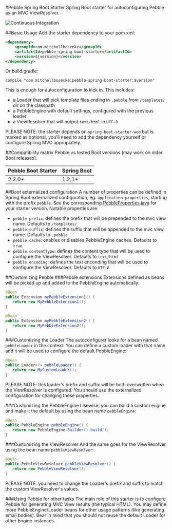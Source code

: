 #Pebble Spring Boot Starter
Spring Boot starter for autoconfiguring Pebble as an MVC ViewResolver.

![Continuous Integration](https://travis-ci.org/PebbleTemplates/pebble-spring-boot-starter.svg?branch=master)

##Basic Usage
Add the starter dependency to your pom.xml:
```XML
<dependency>
	<groupId>com.mitchellbosecke</groupId>
	<artifactId>pebble-spring-boot-starter</artifactId>
	<version>${version}</version>
</dependency>
```
Or build.gradle:
```Gradle
compile "com.mitchellbosecke:pebble-spring-boot-starter:$version"
```

This is enough for autoconfiguration to kick in. This includes:

* a Loader that will pick template files ending in ``.pebble`` from ``/templates/`` dir on the classpath
* a PebbleEngine with default settings, configured with the previous loader
* a ViewResolver that will output ``text/html`` in ``UTF-8``

PLEASE NOTE: the starter depends on ``spring-boot-starter-web`` but is marked as optional, you'll need to add the dependency yourself or configure Spring MVC appropiately.

##Compatibility matrix
Pebble vs tested Boot versions (may work on older Boot releases).

| Pebble Boot Starter | Spring Boot |
| --- | --- |
| 2.2.0+ | 1.2.1+ |

##Boot externalized configuration
A number of properties can be defined in Spring Boot externalized configuration, eg. ``application.properties``, starting with the prefix ``pebble``. See the corresponding [PebbleProperties.java](https://github.com/PebbleTemplates/pebble-spring-boot-starter/blob/master/src/main/java/com/mitchellbosecke/pebble/boot/autoconfigure/PebbleProperties.java) for your starter version. Notable properties are:

* ``pebble.prefix``: defines the prefix that will be prepended to the mvc view name. Defaults to ``/templates/``
* ``pebble.suffix``: defines the suffix that will be appended to the mvc view name. Defaults to ``.pebble``
* ``pebble.cache``: enables or disables PebbleEngine caches. Defaults to ``true``
* ``pebble.contentType``: defines the content type that will be used to configure the ViewResolver. Defaults to ``text/html``
* ``pebble.encoding``: defines the text enconding that will be used to configure the ViewResolver. Defaults to ``UTF-8``

##Customizing Pebble
###Pebble extensions
Extensions defined as beans will be picked up and added to the PebbleEngine automatically:
```Java
@Bean
public Extension myPebbleExtension1() {
   return new MyPebbleExtension1();
}

@Bean
public Extension myPebbleExtension2() {
   return new MyPebbleExtension2();
}
```

###Customizing the Loader
The autoconfigurer looks for a bean named ``pebbleLoader`` in the context. You can define a custom loader with that name and it will be used to configure the default PebbleEngine:
```Java
@Bean
public Loader<?> pebbleLoader() {
   return new MyCustomLoader();
}
```
PLEASE NOTE: this loader's prefix and suffix will be both overwritten when the ViewResolver is configured. You should use the externalized configuration for changing these properties.

###Customizing the PebbleEngine
Likewise, you can build a custom engine and make it the default by using the bean name ``pebbleEngine``:
```Java
@Bean
public PebbleEngine pebbleEngine() {
   return new PebbleEngine.Builder().build();
}
```

###Customizing the ViewResolver
And the same goes for the ViewResolver, using the bean name ``pebbleViewResolver``: 
```Java
@Bean
public PebbleViewResolver pebbleViewResolver() {
   return new PebbleViewResolver();
}
```
PLEASE NOTE: you need to change the Loader's prefix and suffix to match the custom ViewResolver's values.

###Using Pebble for other tasks
The main role of this starter is to configure Pebble for generating MVC View results (the typical HTML). You may define more PebbleEngine/Loader beans for other usage patterns (like generating email bodies). Bear in mind that you should not reuse the default Loader for other Engine instances.
